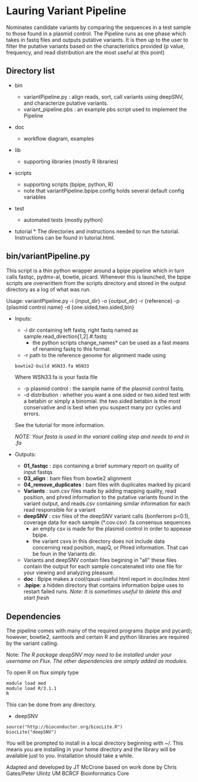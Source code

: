 # Lauring Variant Pipeline

Nominates candidate variants by comparing the sequences in a test sample to those found in a plasmid control.
The Pipeline runs as one phase which takes in fastq files and outputs putative variants.  It is then up to the user to filter the putative variants based on the characteristics provided (p value, frequency, and read distribution are the most useful at this point)

## Directory list
* bin
	* variantPipeline.py : align reads, sort, call variants using deepSNV, and characterize putative variants.
	* variant_pipeline.pbs : an example pbs script used to implement the Pipeline
* doc
	* workflow diagram, examples
* lib
	* supporting libraries (mostly R libraries)
* scripts
	* supporting scripts (bpipe, python, R)
	* note that variantPipeline.bpipe.config holds several default config variables
* test
	* automated tests (mostly python)

* tutorial
		* The directories and instructions needed to run the tutorial. Instructions can be found in tutorial.html.

## bin/variantPipeline.py
 This script is a thin python wrapper around a bpipe pipeline which in turn calls fastqc, pydmx-al, bowtie, picard. Whenever this is launched, the bpipe scripts are overwrittem from the scripts directory and stored in the output directory as a log of what was run.


Usage: variantPipeline.py -i {input_dir} -o {output_dir} -r {reference} -p {plasmid control name} -d {one.sided,two.sided,bin}

* Inputs:  
	* -i dir containing left fastq, right fastq named as sample.read_direction[1,2].#.fastq
		* the python scripts change_names* can be used as a fast means of renaming fastq to this format.
	* -r path to the reference genome for alignment made using

	```bash
	bowtie2-build WSN33.fa WSN33
	```
	Where WSN33.fa is your fasta file
	* -p plasmid control : the sample name of the plasmid control fastq.
	* -d distribution : whether you want a one.sided or two.sided test with a betabin or simply a binomial. the two.sided betabin is the most conservative and is best when you suspect many pcr cycles and errors.

	See the tutorial for more information.
	
	*NOTE: Your fasta is used in the variant calling step and needs to end in .fa*


* Outputs:
	* __01_fastqc__ : zips containing a brief summary report on quality of input fastqs 
	* __03_align__ : bam files from bowtie2 alignment
	* __04_remove_duplicates__ : bam files with duplicates marked by picard
	* __Variants__ : sum.csv files made by adding mapping quality, read position, and phred information to the putative variants found in the variant output, and reads.csv containing similar information for each read responsible for a variant
	* __deepSNV__ : csv files of the deepSNV variant calls (bonferroni p<0.1), coverage data for each sample (*.cov.csv) .fa consensus sequences
		* an empty csv is made for the plasmid control in order to appease bpipe.
		* the variant csvs in this directory does not include data concerning read position, mapQ, or Phred information.  That can be foun in the Variants dir.
	* Variants and deepSNV contain files begining in "all" these files contain the output for each sample concatenated into one file for your viewing and analyzing pleasure.
	* __doc__ : Bpipe makes a cool/qausi-useful html report in doc/index.html
	* __.bpipe__: a hidden directory that contains information bpipe uses to restart failed runs.  *Note: It is sometimes useful to delete this and start fresh*


## Dependencies

The pipeline comes with many of the required programs (bpipe and pycard); however, bowtie2, samtools and certain R  and python libraries are required by the variant calling.

Note: *The R package deepSNV may need to be installed under your username on Flux.  The other dependencies are simply added as modules.*

To open R on flux simply type
```
module load med
module load R/3.1.1
R
```


This can be done from any directory.
* deepSNV

```
source("http://bioconductor.org/biocLite.R")
biocLite("deepSNV")
```

You will be prompted to install in a local directory beginning with ~/. This means you are installing in your home directory and the library will be available just to you.  Installation should take a while.

Adapted and developed by JT McCrone based on work done by
Chris Gates/Peter Ulintz
UM BCRCF Bioinformatics Core
